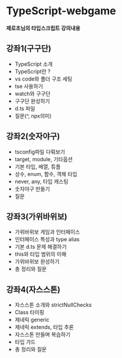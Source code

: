 # TypeScript-webgame
**제로초님의 타입스크립트 강의내용**

## 강좌1(구구단)
 - TypeScript 소개
 - TypeScript란 ?
 - vs code와 폴더 구조 세팅
 - tse 사용하기
 - watch와 구구단
 - 구구단 완성하기
 - d.ts 파일
 - 질문(^, npx의미)
  
## 강좌2(숫자야구)

  - tsconfig파일 다뤄보기
  - target, module, 기타옵션
  - 기본 타입, 배열, 튜플
  - 상수, enum, 함수, 객체 타입
  - never, any, 타입 캐스팅
  - 숫자야구 만들기
  - 질문

## 강좌3(가위바위보)

  - 가위바위보 게임과 인터페이스
  - 인터페이스 특성과 type alias
  - 기본 d.ts 문제 해결하기
  - this와 타입 범위의 이해
  - 가위바위보 완성하기
  - 총 정리와 질문

## 강좌4(자스스톤)

  - 자스스톤 소개와 strictNullChecks
  - Class 타이핑
  - 제네릭 generic
  - 제네릭 extends, 타입 추론
  - 자스스톤 만들며 복습하기
  - 타입 가드
  - 총 정리와 질문


